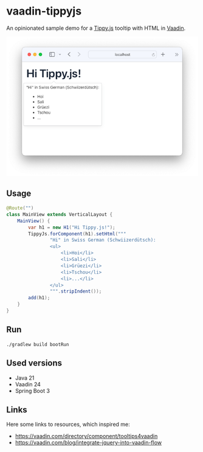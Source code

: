 # vaadin-tippyjs

An opinionated sample demo for a [Tippy.js](https://atomiks.github.io/tippyjs/) tooltip with HTML in [Vaadin](https://vaadin.com/docs/latest/).

![Screenshot](Screenshot.png)

## Usage

```java
@Route("")
class MainView extends VerticalLayout {
	MainView() {
		var h1 = new H1("Hi Tippy.js!");
		TippyJs.forComponent(h1).setHtml("""
				"Hi" in Swiss German (Schwiizerdütsch):
				<ul>
					<li>Hoi</li>
					<li>Sali</li>
					<li>Grüezi</li>
					<li>Tschou</li>
					<li>...</li>
				</ul>
				""".stripIndent());
		add(h1);
	}
}
```

## Run

```shell
./gradlew build bootRun
```

## Used versions 

- Java 21
- Vaadin 24
- Spring Boot 3

## Links

Here some links to resources, which inspired me:

- https://vaadin.com/directory/component/tooltips4vaadin
- https://vaadin.com/blog/integrate-jquery-into-vaadin-flow

